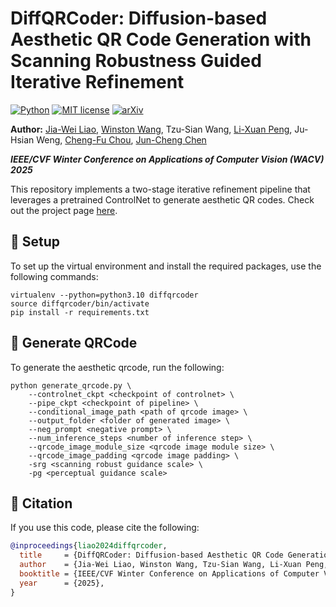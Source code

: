 # DiffQRCoder: Diffusion-based Aesthetic QR Code Generation with Scanning Robustness Guided Iterative Refinement

[![Python](https://img.shields.io/badge/python-3.10-blue.svg)](https://www.python.org/downloads/release/python-310/)
[![MIT license](https://img.shields.io/badge/License-MIT-blue.svg)](https://lbesson.mit-license.org/)
[![arXiv](https://img.shields.io/badge/arXiv-2311.16090-red)](https://arxiv.org/abs/2409.06355) 

**Author:**
[Jia-Wei Liao](https://jwliao1209.github.io/),
[Winston Wang](https://dinoslow.github.io/),
Tzu-Sian Wang,
[Li-Xuan Peng](https://alexpeng517.github.io/),
Ju-Hsian Weng,
[Cheng-Fu Chou](https://www.csie.ntu.edu.tw/~ccf/),
[Jun-Cheng Chen](https://homepage.citi.sinica.edu.tw/pages/pullpull/)

***IEEE/CVF Winter Conference on Applications of Computer Vision (WACV) 2025***

This repository implements a two-stage iterative refinement pipeline that leverages a pretrained ControlNet to generate aesthetic QR codes. Check out the project page [here](https://jwliao1209.github.io/DiffQRCoder/).

## :wrench: Setup
To set up the virtual environment and install the required packages, use the following commands:
```
virtualenv --python=python3.10 diffqrcoder
source diffqrcoder/bin/activate
pip install -r requirements.txt
```


## :rocket: Generate QRCode
To generate the aesthetic qrcode, run the following:
```
python generate_qrcode.py \
    --controlnet_ckpt <checkpoint of controlnet> \
    --pipe_ckpt <checkpoint of pipeline> \
    --conditional_image_path <path of qrcode image> \
    --output_folder <folder of generated image> \
    --neg_prompt <negative prompt> \
    --num_inference_steps <number of inference step> \
    --qrcode_image_module_size <qrcode image module size> \
    --qrcode_image_padding <qrcode image padding> \
    -srg <scanning robust guidance scale> \
    -pg <perceptual guidance scale>

```


## :dart: Citation
If you use this code, please cite the following:
```bibtex
@inproceedings{liao2024diffqrcoder,
  title     = {DiffQRCoder: Diffusion-based Aesthetic QR Code Generation with Scanning Robustness Guided Iterative Refinement},
  author    = {Jia-Wei Liao, Winston Wang, Tzu-Sian Wang, Li-Xuan Peng, Ju-Hsian Weng, Cheng-Fu Chou, Jun-Cheng Chen},
  booktitle = {IEEE/CVF Winter Conference on Applications of Computer Vision (WACV)},
  year      = {2025},
}
```

